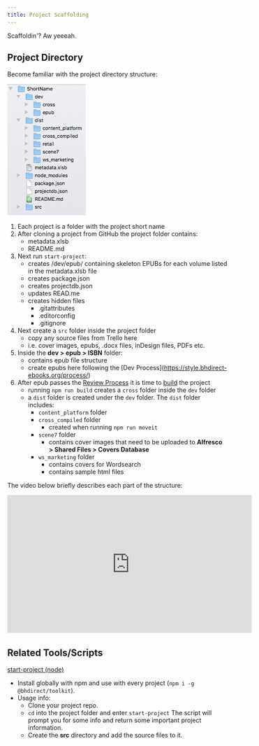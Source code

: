 ```yaml
---
title: Project Scaffolding
---
```

Scaffoldin'? Aw yeeeah.

## Project Directory

Become familiar with the project directory structure:

![Screen shot of our project directory structure.](../assets/images/project-dir.png)

1. Each project is a folder with the project short name
2. After cloning a project from GitHub the project folder contains:
   * metadata.xlsb
   * README.md
3. Next run `start-project`:
   * creates /dev/epub/ containing skeleton EPUBs for each volume listed in the metadata.xlsb file
   * creates package.json
   * creates projectdb.json
   * updates READ.me
   * creates hidden files
     * .gitattributes
     * .editorconfig
     * .gitignore
4. Next create a `src` folder inside the project folder
   * copy any source files from Trello here
   * i.e. cover images, epubs, .docx files, inDesign files, PDFs etc.
5. Inside the **dev > epub > ISBN** folder:
   * contains epub file structure
   * create epubs here following the \[Dev Process](https://style.bhdirect-ebooks.org/process/)
6. After epub passes the [Review Process](https://style.bhdirect-ebooks.org/process/review.html) it is time to [build](https://style.bhdirect-ebooks.org/process/convert.html#The-Basic-Upload-Process) the project
   * running `npm run build` creates a `cross` folder inside the `dev` folder
   * a `dist` folder is created under the `dev` folder. The `dist` folder includes:
     * `content_platform` folder
     * `cross_compiled` folder
       * created when running `npm run moveit`
     * `scene7` folder
       * contains cover images that need to be uploaded to **Alfresco > Shared Files > Covers Database**
     * `ws_marketing` folder
       * contains covers for Wordsearch
       * contains sample html files

The video below briefly describes each part of the structure:

<iframe width="560" height="315" src="https://www.youtube.com/embed/RDhEy5iD6i8" frameborder="0" allow="accelerometer; autoplay; encrypted-media; gyroscope; picture-in-picture" allowfullscreen></iframe>

## Related Tools/Scripts

[start-project (node)](https://github.com/bhdirect-ebooks/start-project)

* Install globally with npm and use with every project (`npm i -g @bhdirect/toolkit`).
* Usage info:
  * Clone your project repo.
  * `cd` into the project folder and enter `start-project` The script will prompt you for some info and return some important project information.
  * Create the **src** directory and add the source files to it.
